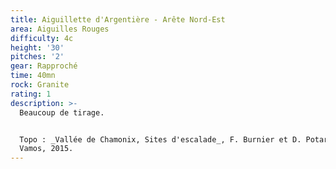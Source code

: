 ```yaml
---
title: Aiguillette d'Argentière - Arête Nord-Est
area: Aiguilles Rouges
difficulty: 4c
height: '30'
pitches: '2'
gear: Rapproché
time: 40mn
rock: Granite
rating: 1
description: >-
  Beaucoup de tirage.


  Topo : _Vallée de Chamonix, Sites d'escalade_, F. Burnier et D. Potard, Guide
  Vamos, 2015.
---
```


